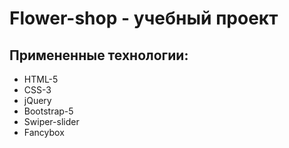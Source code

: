 # Flower-shop - учебный проект

## Примененные технологии:
- HTML-5
- CSS-3
- jQuery
- Bootstrap-5
- Swiper-slider
- Fancybox
